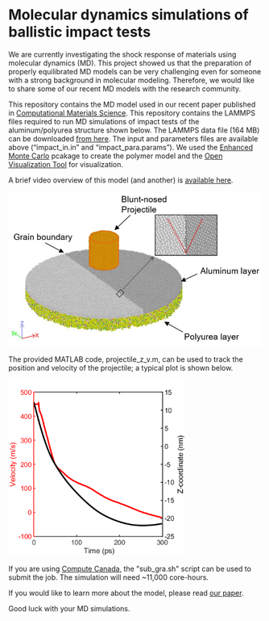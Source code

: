 # Molecular dynamics simulations of ballistic impact tests

We are currently investigating the shock response of materials using molecular dynamics (MD). This project showed us that the preparation of properly equilibrated MD models can be very challenging even for someone with a strong background in molecular modeling. Therefore, we would like to share some of our recent MD models with the research community. 

This repository contains the MD model used in our recent paper published in
 [Computational Materials Science](https://www.sciencedirect.com/science/article/abs/pii/S0927025621002299). This repository contains the LAMMPS files required to run MD simulations of impact tests of the aluminum/polyurea structure shown below. The LAMMPS data file (164 MB) can be downloaded [from here](https://drive.google.com/file/d/1J8zSFvw8cZQ8xSUp9quD7xxAviviOzIl/view?usp=sharing). The input and parameters files are available above (“impact_in.in” and “impact_para.params”). We used the [Enhanced Monte Carlo](http://montecarlo.sourceforge.net/emc/Welcome.html) pcakage to create the polymer model and the [Open Visualization Tool](https://www.ovito.org/) for visualization.

A brief video overview of this model (and another) is [available here](https://youtu.be/hgZXvUdr-Qo). 

 <img src="MD_model.JPG" width="600">

The provided MATLAB code, projectile_z_v.m, can be used to track the position and velocity of the projectile; a typical plot is shown below.

 <img src="projectile_v_x.png" width="350">

If you are using [Compute Canada](https://www.computecanada.ca/home/), the "sub_gra.sh" script can be used to submit the job. The simulation will need ~11,000 core-hours.

If you would like to learn more about the model, please read [our paper](https://www.sciencedirect.com/science/article/abs/pii/S0927025621002299). 

Good luck with your MD simulations.
